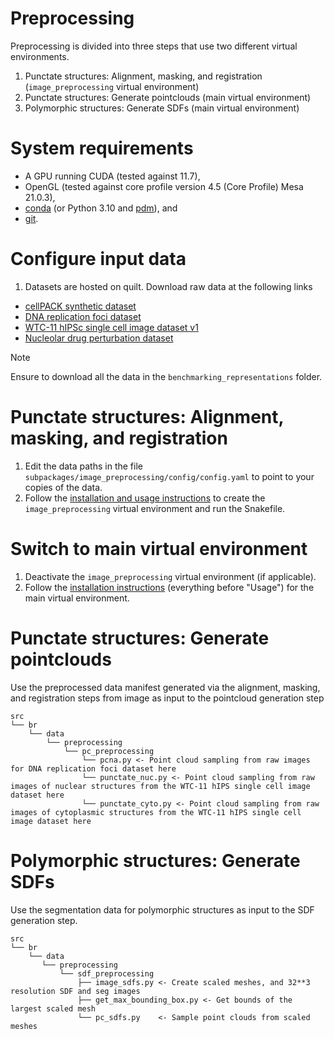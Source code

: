 # Preprocessing

Preprocessing is divided into three steps that use two different virtual environments.

1. Punctate structures: Alignment, masking, and registration (`image_preprocessing` virtual environment)
2. Punctate structures: Generate pointclouds (main virtual environment)
3. Polymorphic structures: Generate SDFs (main virtual environment)

# System requirements

- A GPU running CUDA (tested against 11.7),
- OpenGL (tested against core profile version 4.5 (Core Profile) Mesa 21.0.3),
- [conda](https://docs.conda.io/projects/conda/en/latest/user-guide/install/index.html) (or Python 3.10 and [pdm](https://pdm-project.org/)), and
- [git](https://github.com/git-guides/install-git).

# Configure input data

1. Datasets are hosted on quilt. Download raw data at the following links

- [cellPACK synthetic dataset](https://open.quiltdata.com/b/allencell/tree/aics/morphology_appropriate_representation_learning/cellPACK_single_cell_punctate_structure/)
- [DNA replication foci dataset](https://open.quiltdata.com/b/allencell/packages/aics/nuclear_project_dataset_4)
- [WTC-11 hIPSc single cell image dataset v1](https://staging.allencellquilt.org/b/allencell/tree/aics/hipsc_single_cell_image_dataset/)
- [Nucleolar drug perturbation dataset](https://open.quiltdata.com/b/allencell/tree/aics/NPM1_single_cell_drug_perturbations/)

> [!NOTE]
> Ensure to download all the data in the `benchmarking_representations` folder.

# Punctate structures: Alignment, masking, and registration

1. Edit the data paths in the file `subpackages/image_preprocessing/config/config.yaml` to point to your copies of the data.
2. Follow the [installation and usage instructions](/subpackages/image_preprocessing/README.md) to create the `image_preprocessing` virtual environment and run the Snakefile.

# Switch to main virtual environment

1. Deactivate the `image_preprocessing` virtual environment (if applicable).
2. Follow the [installation instructions](./USAGE.md) (everything before "Usage") for the main virtual environment.

# Punctate structures: Generate pointclouds

Use the preprocessed data manifest generated via the alignment, masking, and registration steps from image as input to the pointcloud generation step

```
src
└── br
    └── data
        └── preprocessing
            └── pc_preprocessing
                └── pcna.py <- Point cloud sampling from raw images for DNA replication foci dataset here
                └── punctate_nuc.py <- Point cloud sampling from raw images of nuclear structures from the WTC-11 hIPS single cell image dataset here
                └── punctate_cyto.py <- Point cloud sampling from raw images of cytoplasmic structures from the WTC-11 hIPS single cell image dataset here
```

# Polymorphic structures: Generate SDFs

Use the segmentation data for polymorphic structures as input to the SDF generation step. 
```
src
└── br
    └── data
       └── preprocessing
           └── sdf_preprocessing
               ├── image_sdfs.py <- Create scaled meshes, and 32**3 resolution SDF and seg images
               ├── get_max_bounding_box.py <- Get bounds of the largest scaled mesh
               └── pc_sdfs.py    <- Sample point clouds from scaled meshes
```
